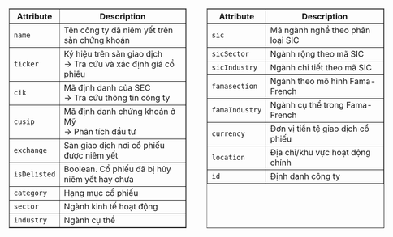 <div style="display: flex; gap: 40px; justify-content: center;">

  <table border="1" style="border-collapse: collapse; min-width: 350px;">
    <thead>
      <tr>
        <th>Attribute</th>
        <th>Description</th>
      </tr>
    </thead>
    <tbody>
      <tr><td><code>name</code></td><td>Tên công ty đã niêm yết trên sàn chứng khoán</td></tr>
      <tr><td><code>ticker</code></td><td>Ký hiệu trên sàn giao dịch <br>→ Tra cứu và xác định giá cổ phiếu</td></tr>
      <tr><td><code>cik</code></td><td>Mã định danh của SEC <br>→ Tra cứu thông tin công ty</td></tr>
      <tr><td><code>cusip</code></td><td>Mã định danh chứng khoán ở Mỹ <br>→ Phân tích đầu tư</td></tr>
      <tr><td><code>exchange</code></td><td>Sàn giao dịch nơi cổ phiếu được niêm yết</td></tr>
      <tr><td><code>isDelisted</code></td><td>Boolean. Cổ phiếu đã bị hủy niêm yết hay chưa</td></tr>
      <tr><td><code>category</code></td><td>Hạng mục cổ phiếu</td></tr>
      <tr><td><code>sector</code></td><td>Ngành kinh tế hoạt động</td></tr>
      <tr><td><code>industry</code></td><td>Ngành cụ thể</td></tr>
    </tbody>
  </table>

  <table border="1" style="border-collapse: collapse; min-width: 350px;">
    <thead>
      <tr>
        <th>Attribute</th>
        <th>Description</th>
      </tr>
    </thead>
    <tbody>
      <tr><td><code>sic</code></td><td>Mã ngành nghề theo phân loại SIC</td></tr>
      <tr><td><code>sicSector</code></td><td>Ngành rộng theo mã SIC</td></tr>
      <tr><td><code>sicIndustry</code></td><td>Ngành chi tiết theo mã SIC</td></tr>
      <tr><td><code>famasection</code></td><td>Ngành theo mô hình Fama-French</td></tr>
      <tr><td><code>famaIndustry</code></td><td>Ngành cụ thể trong Fama-French</td></tr>
      <tr><td><code>currency</code></td><td>Đơn vị tiền tệ giao dịch cổ phiếu</td></tr>
      <tr><td><code>location</code></td><td>Địa chỉ/khu vực hoạt động chính</td></tr>
      <tr><td><code>id</code></td><td>Định danh công ty</td></tr>
    </tbody>
  </table>

</div>

